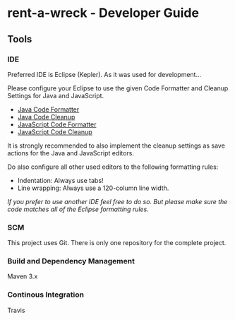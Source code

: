 # rent-a-wreck - Developer Guide

## Tools

### IDE

Preferred IDE is Eclipse (Kepler). As it was used for development...

Please configure your Eclipse to use the given Code Formatter and Cleanup Settings for Java and JavaScript.
* [Java Code Formatter](./development/resources/eclipse-java-code-formatter.xml)
* [Java Code Cleanup](./development/resources/eclipse-java-code-cleanup.xml)
* [JavaScript Code Formatter](./development/resources/eclipse-javascript-code-formatter.xml)
* [JavaScript Code Cleanup](./development/resources/eclipse-java-code-cleanup.xml)

It is strongly recommended to also implement the cleanup settings as save actions for the Java and JavaScript editors.

Do also configure all other used editors to the following formatting rules:
* Indentation: Always use tabs!
* Line wrapping: Always use a 120-column line width.

_If you prefer to use another IDE feel free to do so. But please make sure the code matches all of the Eclipse 
formatting rules._

### SCM

This project uses Git. There is only one repository for the complete project.

### Build and Dependency Management
Maven 3.x

### Continous Integration
Travis

